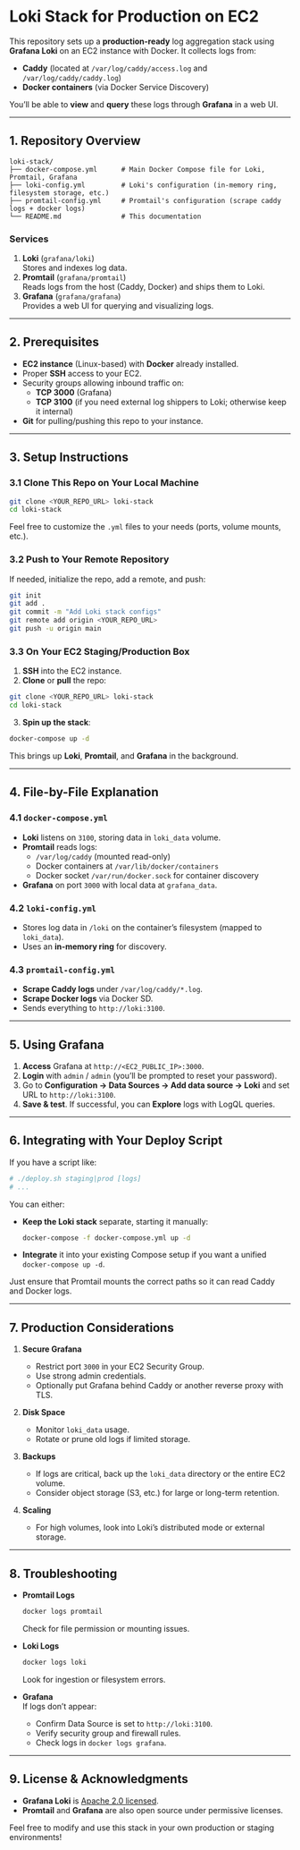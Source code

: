 # Loki Stack for Production on EC2

This repository sets up a **production-ready** log aggregation stack using **Grafana Loki** on an EC2 instance with Docker. It collects logs from:

- **Caddy** (located at `/var/log/caddy/access.log` and `/var/log/caddy/caddy.log`)
- **Docker containers** (via Docker Service Discovery)

You’ll be able to **view** and **query** these logs through **Grafana** in a web UI.

---

## 1. Repository Overview

```
loki-stack/
├── docker-compose.yml      # Main Docker Compose file for Loki, Promtail, Grafana
├── loki-config.yml         # Loki's configuration (in-memory ring, filesystem storage, etc.)
├── promtail-config.yml     # Promtail's configuration (scrape caddy logs + docker logs)
└── README.md               # This documentation
```

### Services

1. **Loki** (`grafana/loki`)  
   Stores and indexes log data.  
2. **Promtail** (`grafana/promtail`)  
   Reads logs from the host (Caddy, Docker) and ships them to Loki.  
3. **Grafana** (`grafana/grafana`)  
   Provides a web UI for querying and visualizing logs.

---

## 2. Prerequisites

- **EC2 instance** (Linux-based) with **Docker** already installed.
- Proper **SSH** access to your EC2.
- Security groups allowing inbound traffic on:
  - **TCP 3000** (Grafana)  
  - **TCP 3100** (if you need external log shippers to Loki; otherwise keep it internal)
- **Git** for pulling/pushing this repo to your instance.

---

## 3. Setup Instructions

### 3.1 Clone This Repo on Your Local Machine

```bash
git clone <YOUR_REPO_URL> loki-stack
cd loki-stack
```

Feel free to customize the `.yml` files to your needs (ports, volume mounts, etc.).

### 3.2 Push to Your Remote Repository

If needed, initialize the repo, add a remote, and push:

```bash
git init
git add .
git commit -m "Add Loki stack configs"
git remote add origin <YOUR_REPO_URL>
git push -u origin main
```

### 3.3 On Your EC2 Staging/Production Box

1. **SSH** into the EC2 instance.
2. **Clone** or **pull** the repo:

```bash
git clone <YOUR_REPO_URL> loki-stack
cd loki-stack
```

3. **Spin up the stack**:

```bash
docker-compose up -d
```

This brings up **Loki**, **Promtail**, and **Grafana** in the background.

---

## 4. File-by-File Explanation

### 4.1 `docker-compose.yml`

- **Loki** listens on `3100`, storing data in `loki_data` volume.
- **Promtail** reads logs:
  - `/var/log/caddy` (mounted read-only)  
  - Docker containers at `/var/lib/docker/containers`
  - Docker socket `/var/run/docker.sock` for container discovery
- **Grafana** on port `3000` with local data at `grafana_data`.

### 4.2 `loki-config.yml`

- Stores log data in `/loki` on the container’s filesystem (mapped to `loki_data`).
- Uses an **in-memory ring** for discovery.

### 4.3 `promtail-config.yml`

- **Scrape Caddy logs** under `/var/log/caddy/*.log`.  
- **Scrape Docker logs** via Docker SD.  
- Sends everything to `http://loki:3100`.

---

## 5. Using Grafana

1. **Access** Grafana at `http://<EC2_PUBLIC_IP>:3000`.
2. **Login** with `admin` / `admin` (you’ll be prompted to reset your password).
3. Go to **Configuration → Data Sources → Add data source → Loki** and set URL to `http://loki:3100`.
4. **Save & test**. If successful, you can **Explore** logs with LogQL queries.

---

## 6. Integrating with Your Deploy Script

If you have a script like:

```bash
# ./deploy.sh staging|prod [logs]
# ...
```

You can either:

- **Keep the Loki stack** separate, starting it manually:
  ```bash
  docker-compose -f docker-compose.yml up -d
  ```
- **Integrate** it into your existing Compose setup if you want a unified `docker-compose up -d`.

Just ensure that Promtail mounts the correct paths so it can read Caddy and Docker logs.

---

## 7. Production Considerations

1. **Secure Grafana**  
   - Restrict port `3000` in your EC2 Security Group.
   - Use strong admin credentials.
   - Optionally put Grafana behind Caddy or another reverse proxy with TLS.

2. **Disk Space**  
   - Monitor `loki_data` usage.
   - Rotate or prune old logs if limited storage.

3. **Backups**  
   - If logs are critical, back up the `loki_data` directory or the entire EC2 volume.
   - Consider object storage (S3, etc.) for large or long-term retention.

4. **Scaling**  
   - For high volumes, look into Loki’s distributed mode or external storage.

---

## 8. Troubleshooting

- **Promtail Logs**  
  ```bash
  docker logs promtail
  ```
  Check for file permission or mounting issues.

- **Loki Logs**  
  ```bash
  docker logs loki
  ```
  Look for ingestion or filesystem errors.

- **Grafana**  
  If logs don’t appear:
  - Confirm Data Source is set to `http://loki:3100`.
  - Verify security group and firewall rules.
  - Check logs in `docker logs grafana`.

---

## 9. License & Acknowledgments

- **Grafana Loki** is [Apache 2.0 licensed](https://github.com/grafana/loki).
- **Promtail** and **Grafana** are also open source under permissive licenses.

Feel free to modify and use this stack in your own production or staging environments!